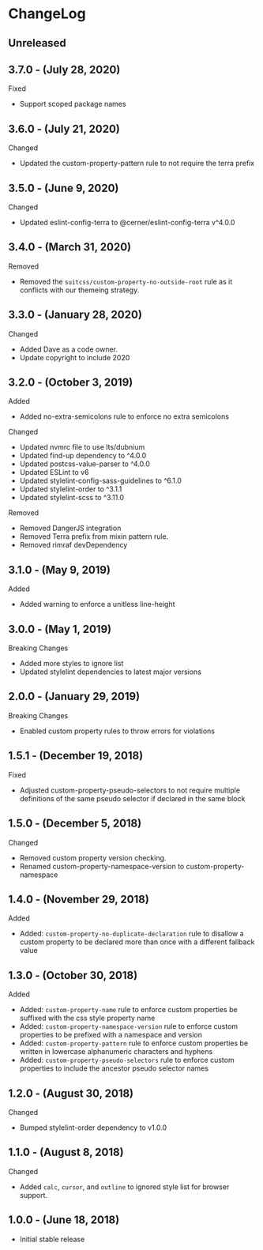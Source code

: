 # ChangeLog

## Unreleased

## 3.7.0 - (July 28, 2020)

Fixed

* Support scoped package names

## 3.6.0 - (July 21, 2020)

Changed

* Updated the custom-property-pattern rule to not require the terra prefix

## 3.5.0 - (June 9, 2020)

Changed

* Updated eslint-config-terra to @cerner/eslint-config-terra v^4.0.0

## 3.4.0 - (March 31, 2020)

Removed

* Removed the `suitcss/custom-property-no-outside-root` rule as it conflicts with our themeing strategy.

## 3.3.0 - (January 28, 2020)

Changed

* Added Dave as a code owner.
* Update copyright to include 2020

## 3.2.0 - (October 3, 2019)

Added

* Added no-extra-semicolons rule to enforce no extra semicolons

Changed

* Updated nvmrc file to use lts/dubnium
* Updated find-up dependency to ^4.0.0
* Updated postcss-value-parser to ^4.0.0
* Updated ESLint to v6
* Updated stylelint-config-sass-guidelines to ^6.1.0
* Updated stylelint-order to ^3.1.1
* Updated stylelint-scss to ^3.11.0

Removed

* Removed DangerJS integration
* Removed Terra prefix from mixin pattern rule.
* Removed rimraf devDependency

## 3.1.0 - (May 9, 2019)

Added

* Added warning to enforce a unitless line-height

## 3.0.0 - (May 1, 2019)

Breaking Changes

* Added more styles to ignore list
* Updated stylelint dependencies to latest major versions

## 2.0.0 - (January 29, 2019)

Breaking Changes

* Enabled custom property rules to throw errors for violations

## 1.5.1 - (December 19, 2018)

Fixed

* Adjusted custom-property-pseudo-selectors to not require multiple definitions of the same pseudo selector if declared in the same block

## 1.5.0 - (December 5, 2018)

Changed

* Removed custom property version checking.
* Renamed custom-property-namespace-version to custom-property-namespace

## 1.4.0 - (November 29, 2018)

Added

* Added: `custom-property-no-duplicate-declaration` rule to disallow a custom property to be declared more than once with a different fallback value

## 1.3.0 - (October 30, 2018)

Added

* Added: `custom-property-name` rule to enforce custom properties be suffixed with the css style property name
* Added: `custom-property-namespace-version` rule to enforce custom properties to be prefixed with a namespace and version
* Added: `custom-property-pattern` rule to enforce custom properties be written in lowercase alphanumeric characters and hyphens
* Added: `custom-property-pseudo-selectors` rule to enforce custom properties to include the ancestor pseudo selector names

## 1.2.0 - (August 30, 2018)

Changed

* Bumped stylelint-order dependency to v1.0.0

## 1.1.0 - (August 8, 2018)

Changed

* Added `calc`, `cursor`, and `outline` to ignored style list for browser support.

## 1.0.0 - (June 18, 2018)

* Initial stable release
